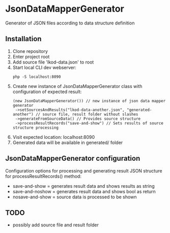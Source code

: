 # JsonDataMapperGenerator
Generator of JSON files according to data structure definition

## Installation
1. Clone repository
2. Enter project root
3. Add source file 'lkod-data.json' to root
4. Start local CLI dev webserver:
    ```
    php -S localhost:8090
    ```
5. Create new instance of JsonDataMapperGenerator class with configuration of expected result:
   ```
   (new JsonDataMapperGenerator()) // new instance of json data mapper generator
    ->setSourcesAndResults("lkod-data-another.json", "generated-another") // source file, result folder without slashes
    ->generateFromSourceData() // Provides source structure
    ->processResultRecords("save-and-show") // Sets results of source structure processing
   ```
6. Visit expected location: localhost:8090
7. Generated data will be available in generated/ folder

## JsonDataMapperGenerator configuration
Configuration options for processing and generating result JSON structure for processResultRecords() method:
- save-and-show = generates result data and shows results as string
- save-and-noshow = generates result data and shows bool as return
- nosave-and-show = source data is processed to be shown

## TODO
 - possibly add source file and result folder
